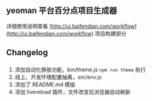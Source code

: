 ## yeoman 平台百分点项目生成器

详细使用说明查看 [http://ui.baifendian.com/workflow](http://ui.baifendian.com/workflow) 项目构建部分


## Changelog

### 
1. 添加自动化换肤功能，bin/theme.js `npm run theme` 执行
1. 线上、开发环境配置抽离，src/env.js
1. 添加了 README.md 模版
1. 添加 livereload 插件，文件改变后浏览器自动刷新